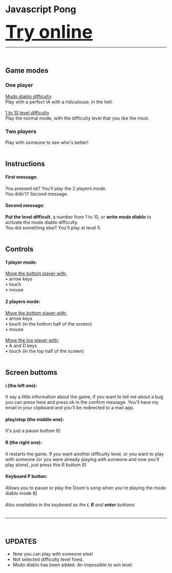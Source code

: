 # Javascript Pong
<a style="font-size: 4em; font-weight: bold;" href="https://luizon.github.io/Javascript_Pong">Try online</a>

---------------------------------------------------------
<br />

## Game modes
### One player
<div>
	<u>Modo diablo difficulty</u>
	<div>
		Play with a perfect IA with a ridiculouse, in the hell.
	</div>
	<br />
	<u>1 to 10 level difficulty</u>
	<div>
		Play the normal mode, with the difficulty level that you like the most.
	</div>
</div>

### Two players
<div>
	Play with someone to see who's better!
</div>
<br />

## Instructions
#### First message:
<div>
	You pressed ok? You'll play the 2 players mode.
	<br />
	You didn't? Second message.
</div>

#### Second message:
<div>
	<b>Put the level difficult</b>, a number from 1 to 10,
	or <b>write <i>modo diablo</i></b> to activate the modo diablo difficulty.
	<br />
	You did something else? You'll play at level 5.
</div>
<br />

## Controls
#### 1 player mode:
<div>
	<u>Move the bottom player with:</u> <br />
	<div>
		• arrow keys <br />
		• touch <br />
		• mouse
	</div>
</div>

#### 2 players mode:
<div>
	<u>Move the bottom player with:</u> <br />
	<div>
		• arrow keys <br />
		• touch (in the bottom half of the screen) <br />
		• mouse <br />
	</div>
	<br />
	<u>Move the top player with:</u> <br />
	<div>
		• A and D keys <br />
		• touch (in the top half of the screen)
	</div>
</div>
<br />

## Screen buttoms
#### i (the left one):
<div>
	It say a little information about the game, if you want to tell me about a bug you can press here and press ok in the confirm message. You'll have my email in your clipboard and you'll be redirected to a mail app.
</div>

#### play/stop (the middle one):
<div>
	It's just a pause buttom  8]
</div>

#### R (the right one):
<div>
	It restarts the game. If you want another difficulty level, or you want to play with someone (or you were already playing with someone and now you'll play alone), just press this R buttom 8]
</div>

#### Keyboard P button:
<div>
	Allows you to pause or play the Doom's song when you're playing the modo diablo mode 8]
</div>


###### Also availables in the keyboard as the <b><i>i</i></b>, <b><i>R</i></b> and <b><i>enter</i></b> buttoms

---------------------------------------------------------
<br />

## UPDATES
 * Now you can play with someone else!
 * Not selected difficulty level fixed.
 * Modo diablo has been added. An impossible to win level.